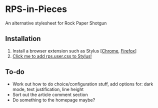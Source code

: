 # RPS-in-Pieces
An alternative stylesheet for Rock Paper Shotgun

## Installation
1. Install a browser extension such as Stylus \[[Chrome](https://chrome.google.com/webstore/detail/stylus/clngdbkpkpeebahjckkjfobafhncgmne?hl=en), [Firefox](https://addons.mozilla.org/en-GB/firefox/addon/styl-us/)\]
2. [Click me to add rps.user.css to Stylus!](https://raw.githubusercontent.com/Bzly/RPS-in-Pieces/main/rps.user.css)

## To-do
* Work out how to do choice/configuration stuff, add options for: dark mode, text justification, line height
* Sort out the article comment section
* Do something to the homepage maybe?
